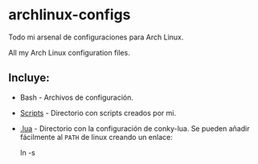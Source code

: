 archlinux-configs
=================

Todo mi arsenal de configuraciones para Arch Linux.

All my Arch Linux configuration files.

Incluye:
--------

  * Bash - Archivos de configuración.
  * [Scripts](https://github.com/fethedems/archlinux-configs/tree/master/Scripts) - Directorio con scripts creados por mi.
  * [.lua](https://github.com/fethedems/archlinux-configs/tree/master/.lua) - Directorio con la configuración de conky-lua.
Se pueden añadir fácilmente al `PATH` de linux creando un enlace:
  
    ln -s <script> /usr/local/bin/<script_name>

###¡Hazle `fork` al repo si te interesa perfeccionar algún script!